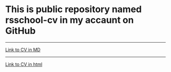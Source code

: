 # This is public repository named rsschool-cv in my accaunt on GitHub

---

[Link to CV in MD](https://iamserje.github.io/rsschool-cv/cv)

---

[Link to CV in html](https://iamserje.github.io/rsschool-cv/)
